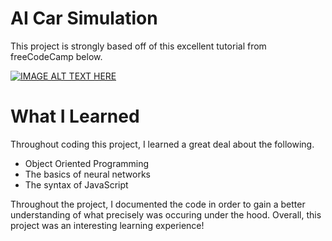# AI Car Simulation
This project is strongly based off of this excellent tutorial from freeCodeCamp below.

[![IMAGE ALT TEXT HERE](https://img.youtube.com/vi/Rs_rAxEsAvI&t=195s/0.jpg)](https://www.youtube.com/watch?v=Rs_rAxEsAvI&t=195s)

# What I Learned
Throughout coding this project, I learned a great deal about the following.
* Object Oriented Programming
* The basics of neural networks
* The syntax of JavaScript

Throughout the project, I documented the code in order to gain a better understanding of what precisely was occuring under the hood. Overall, this project was an interesting learning experience!

